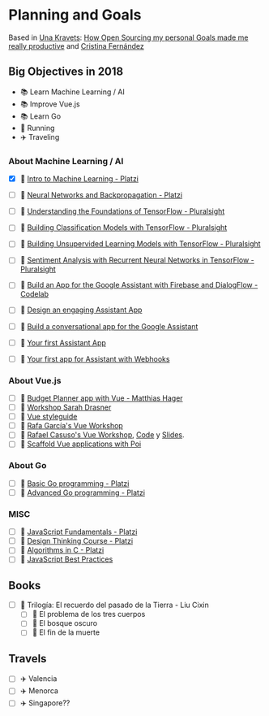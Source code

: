 # Planning and Goals

Based in [Una Kravets](https://github.com/una): [How Open Sourcing my personal Goals made me really productive](https://una.im/personal-goals-guide/) and [Cristina Fernández](https://github.com/cristinafsanz/personal-goals)

## Big Objectives in 2018
- 📚 Learn Machine Learning / AI
- 📚 Improve Vue.js
- 📚 Learn Go
- 🏃 Running
- ✈️ Traveling

### About Machine Learning / AI
- [x] 🚀 [Intro to Machine Learning - Platzi](https://platzi.com/cursos/ia/)
- [ ] 🚀 [Neural Networks and Backpropagation  - Platzi](https://platzi.com/cursos/redes-neuronales/)
- [ ] 🚀 [Understanding the Foundations of TensorFlow - Pluralsight](https://www.pluralsight.com/courses/tensorflow-understanding-foundations)
- [ ] 🚀 [Building Classification Models with TensorFlow - Pluralsight](https://www.pluralsight.com/courses/tensorflow-building-classification-models)
- [ ] 🚀 [Building Unsupervided Learning Models with TensorFlow - Pluralsight](https://www.pluralsight.com/courses/tensorflow-building-unsupervised-learning-models)
- [ ] 🚀 [Sentiment Analysis with Recurrent Neural Networks in TensorFlow - Pluralsight](https://www.pluralsight.com/courses/tensorflow-sentiment-analysis-recurrent-neural-networks)
- [ ] 🚀 [Build an App for the Google Assistant with Firebase and DialogFlow - Codelab](https://codelabs.developers.google.com/codelabs/assistant-codelab/index.html?index=..%2F..%2Findex#0)
- [ ] 🚀 [Design an engaging Assistant App](https://codelabs.developers.google.com/codelabs/conversation-design/index.html?index=..%2F..%2Findex#0)
- [ ] 🚀 [Build a conversational app for the Google Assistant](https://codelabs.developers.google.com/codelabs/assistant-dialogflow-nodejs/index.html?index=..%2F..%2Findex#0)
- [ ] 🚀 [Your first Assistant App](https://codelabs.developers.google.com/codelabs/your-first-kids-action-on-google/index.html?index=..%2F..%2Findex#0)
- [ ] 🚀 [Your first app for Assistant with Webhooks](https://codelabs.developers.google.com/codelabs/your-first-action-on-google-with-webhook/index.html?index=..%2F..%2Findex#0)


### About Vue.js
- [ ] 🚀 [Budget Planner app with Vue - Matthias Hager](https://matthiashager.com/complete-vuejs-application-tutorial)
- [ ] 👀 [Workshop Sarah Drasner](https://github.com/sdras/intro-to-vue)
- [ ] 👀 [Vue styleguide](https://github.com/vue-styleguidist/vue-styleguidist)
- [ ] 👀 [Rafa García's Vue Workshop](https://github.com/rafagarcia/vueling)
- [ ] 🚀 [Rafael Casuso's Vue Workshop](https://www.youtube.com/watch?v=SkR_3BGmqRc), [Code](https://github.com/VueJSMadrid/vue-workshop) y [Slides](https://www.slideshare.net/RafaelCasusoRomate/intro-to-vuejs-workshop).
- [ ] 👀 [Scaffold Vue applications with Poi](https://alligator.io/vuejs/vue-scaffold-poi/)

### About Go
- [ ] 🚀 [Basic Go programming - Platzi](https://platzi.com/cursos/go-basico/)
- [ ] 🚀 [Advanced Go programming - Platzi](https://platzi.com/cursos/go-avanzado/)

### MISC
- [ ] 🚀 [JavaScript Fundamentals - Platzi](https://platzi.com/cursos/fundamentos-javascript/)
- [ ] 🚀 [Design Thinking Course - Platzi](https://platzi.com/think)
- [ ] 🚀 [Algorithms in C - Platzi](https://platzi.com/cursos/algoritmos/)
- [ ] 👀 [JavaScript Best Practices](https://github.com/excellalabs/js-best-practices-workshopper)

## Books
- [ ] 📖 Trilogía: El recuerdo del pasado de la Tierra - Liu Cixin
    - [ ] 📖 El problema de los tres cuerpos
    - [ ] 📖 El bosque oscuro
    - [ ] 📖 El fin de la muerte

## Travels
- [ ] ✈️ Valencia
- [ ] ✈️ Menorca
- [ ] ✈️ Singapore??
